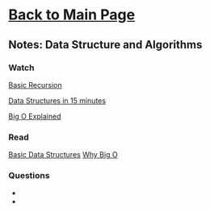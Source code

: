 # [Back to Main Page](https://reecerenninger.github.io/reading-notes/)

## Notes: Data Structure and Algorithms

### Watch

[Basic Recursion](https://www.youtube.com/watch?v=vPEJSJMg4jY)

[Data Structures in 15 minutes](https://www.youtube.com/watch?v=sVxBVvlnJsM)

[Big O Explained](https://www.youtube.com/watch?v=v4cd1O4zkGw)

### Read

[Basic Data Structures](https://towardsdatascience.com/8-common-data-structures-every-programmer-must-know-171acf6a1a42)
[Why Big O](https://triplebyte.com/blog/why-you-should-learn-big-o-and-stop-hacking-your-way-through-algorithms)

### Questions

-

-
